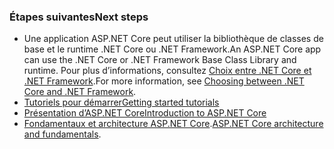 ### <a name="next-steps"></a><span data-ttu-id="7d099-101">Étapes suivantes</span><span class="sxs-lookup"><span data-stu-id="7d099-101">Next steps</span></span>

* <span data-ttu-id="7d099-102">Une application ASP.NET Core peut utiliser la bibliothèque de classes de base et le runtime .NET Core ou .NET Framework.</span><span class="sxs-lookup"><span data-stu-id="7d099-102">An ASP.NET Core app can use the .NET Core or .NET Framework Base Class Library and runtime.</span></span> <span data-ttu-id="7d099-103">Pour plus d’informations, consultez [Choix entre .NET Core et .NET Framework](/dotnet/articles/standard/choosing-core-framework-server).</span><span class="sxs-lookup"><span data-stu-id="7d099-103">For more information, see [Choosing between .NET Core and .NET Framework](/dotnet/articles/standard/choosing-core-framework-server).</span></span>
* [<span data-ttu-id="7d099-104">Tutoriels pour démarrer</span><span class="sxs-lookup"><span data-stu-id="7d099-104">Getting started tutorials</span></span>](xref:tutorials/index)
* [<span data-ttu-id="7d099-105">Présentation d’ASP.NET Core</span><span class="sxs-lookup"><span data-stu-id="7d099-105">Introduction to ASP.NET Core</span></span>](xref:index) 
* <span data-ttu-id="7d099-106">[Fondamentaux et architecture ASP.NET Core](xref:fundamentals/index).</span><span class="sxs-lookup"><span data-stu-id="7d099-106">[ASP.NET Core architecture and fundamentals](xref:fundamentals/index).</span></span>
